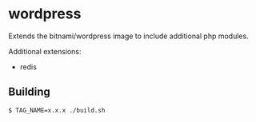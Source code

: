 # wordpress

Extends the bitnami/wordpress image to include additional php modules.

Additional extensions:
  - redis

## Building

```bash
$ TAG_NAME=x.x.x ./build.sh
```
